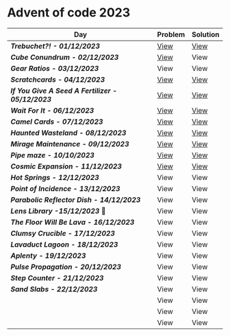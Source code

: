 # Advent of code 2023


| Day  | Problem | Solution |
| ------------- | ------------- | ------------- |
| ***Trebuchet?! - 01/12/2023***  | [View](https://github.com/NadyaRadeva/Advent-of-code-2023/blob/main/Day%201%20-%20Trebuchet/Problem) | [View](https://github.com/NadyaRadeva/Advent-of-code-2023/blob/main/Day%201%20-%20Trebuchet/Source.cpp) |
| ***Cube Conundrum - 02/12/2023***  | [View](https://github.com/NadyaRadeva/Advent-of-code-2023/blob/main/Day%202%20-%20Cube%20Conundrum/Problem) | View |
|***Gear Ratios - 03/12/2023*** | View | View |
| ***Scratchcards - 04/12/2023*** | [View](https://github.com/NadyaRadeva/Advent-of-code-2023/blob/main/Day%204%20-%20Scratchcards/Problem) | [View](https://github.com/NadyaRadeva/Advent-of-code-2023/blob/main/Day%204%20-%20Scratchcards/Source.cpp) |
| ***If You Give A Seed A Fertilizer - 05/12/2023***  | [View](https://github.com/NadyaRadeva/Advent-of-code-2023/blob/main/Day%205%20-%20If%20You%20Give%20A%20Seed%20A%20Fertilizer/Problem) | [View](https://github.com/NadyaRadeva/Advent-of-code-2023/blob/main/Day%205%20-%20If%20You%20Give%20A%20Seed%20A%20Fertilizer/Source.cpp)  |
| ***Wait For It - 06/12/2023***  |  [View](https://github.com/NadyaRadeva/Advent-of-code-2023/blob/main/Day%206%20-%20Wait%20For%20It/Problem) | [View](https://github.com/NadyaRadeva/Advent-of-code-2023/blob/main/Day%206%20-%20Wait%20For%20It/Source.cpp) |
| ***Camel Cards - 07/12/2023***  | [View](https://github.com/NadyaRadeva/Advent-of-code-2023/blob/main/Day%207%20-%20Camel%20Cards/Problem) | [View](https://github.com/NadyaRadeva/Advent-of-code-2023/blob/main/Day%207%20-%20Camel%20Cards/Source.cpp) |
| ***Haunted Wasteland - 08/12/2023***  | [View](https://github.com/NadyaRadeva/Advent-of-code-2023/blob/main/Day%208%20-%20Haunted%20Wasteland/Problem) | [View](https://github.com/NadyaRadeva/Advent-of-code-2023/blob/main/Day%208%20-%20Haunted%20Wasteland/Source.cpp) |
| ***Mirage Maintenance - 09/12/2023***  | [View](https://github.com/NadyaRadeva/Advent-of-code-2023/blob/main/Day%209%20-%20Mirage%20Maintenance/Problem) | [View](https://github.com/NadyaRadeva/Advent-of-code-2023/blob/main/Day%209%20-%20Mirage%20Maintenance/Source.cpp) |
| ***Pipe maze - 10/10/2023*** | [View](https://github.com/NadyaRadeva/Advent-of-code-2023/blob/main/Day%2010%20-%20Pipe%20Maze/Problem) | [View](https://github.com/NadyaRadeva/Advent-of-code-2023/blob/main/Day%2010%20-%20Pipe%20Maze/Source.cpp) |
| ***Cosmic Expansion - 11/12/2023***| [View](https://github.com/NadyaRadeva/Advent-of-code-2023/blob/main/Day%2011%20-%20Cosmic%20Expansion/Problem) | [View](https://github.com/NadyaRadeva/Advent-of-code-2023/blob/main/Day%2011%20-%20Cosmic%20Expansion/Source.cpp) |
| ***Hot Springs - 12/12/2023*** | View | View |
| ***Point of Incidence - 13/12/2023*** | View | View |
| ***Parabolic Reflector Dish - 14/12/2023***| View | View |
| ***Lens Library -15/12/2023***  :birthday: | View | View |
| ***The Floor Will Be Lava - 16/12/2023*** | View | View |
| ***Clumsy Crucible - 17/12/2023*** | View | View |
| ***Lavaduct Lagoon - 18/12/2023*** | View | View |
| ***Aplenty - 19/12/2023*** | View | View |
| ***Pulse Propagation - 20/12/2023*** | View | View |
| ***Step Counter - 21/12/2023*** | View | View |
| ***Sand Slabs - 22/12/2023***| View | View |
| | View | View |
| | View | View |
| | View | View |
